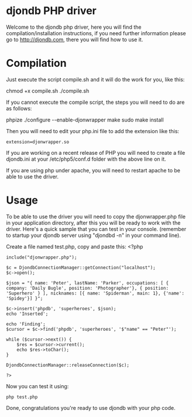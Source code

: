 djondb PHP driver
================

Welcome to the djondb php driver, here you will find the compilation/installation instructions, if you need further information
please go to http://djondb.com, there you will find how to use it.

Compilation
===========

Just execute the script compile.sh and it will do the work for you, like this:

chmod +x compile.sh
./compile.sh

If you cannot execute the compile script, the steps you will need to do are as follows:


phpize
./configure --enable-djonwrapper
make
sudo make install

Then you will need to edit your php.ini file to add the extension like this:

	extension=djonwrapper.so

If you are working on a recent release of PHP you will need to create a file djondb.ini at your /etc/php5/conf.d folder with the above
line on it.

If you are using php under apache, you will need to restart apache to be able to use the driver.

Usage
==========

To be able to use the driver you will need to copy the djonwrapper.php file in your application directory, after this you
will be ready to work with the driver. Here's a quick sample that you can test in your console. (remember to startup your
djondb server using "djondbd -n" in your command line).

Create a file named test.php, copy and paste this:
	<?php

	include("djonwrapper.php");

	$c = DjondbConnectionManager::getConnection("localhost");
	$c->open();

	$json = "{ name: 'Peter', lastName: 'Parker', occupations: [ { company: 'Daily Bugle', position: 'Photographer'}, { position: 'Superhero' } ], nicknames: [{ name: 'Spiderman', main: 1}, {'name': 'Spidey'}] }";

	$c->insert('phpdb', 'superheroes', $json);
	echo 'Inserted';

	echo 'Finding';
	$cursor = $c->find('phpdb', 'superheroes', '$"name" == "Peter"');

	while ($cursor->next()) {
		$res = $cursor->current();
		echo $res->toChar();
	}

	DjondbConnectionManager::releaseConnection($c);

	?>

Now you can test it using:

	php test.php

Done, congratulations you're ready to use djondb with your php code.

